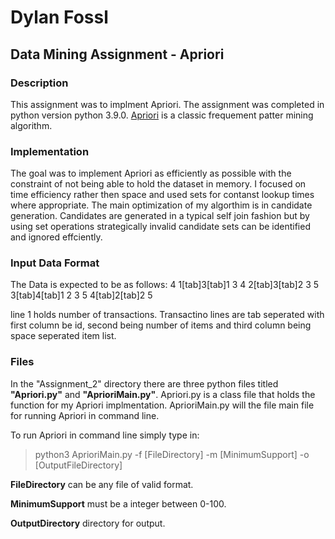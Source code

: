 # Dylan Fossl
## Data Mining Assignment - Apriori
### Description
This assignment was to implment Apriori. The assignment was completed in python version python 3.9.0. [Apriori](https://en.wikipedia.org/wiki/Apriori_algorithm) is a classic frequement patter mining algorithm.

### Implementation
The goal was to implement Apriori as efficiently as possible with the constraint of not being able to hold the dataset in memory. I focused on time efficiency rather then space and used sets for contanst lookup times where appropriate. The main optimization of my algorthim is in candidate generation. Candidates are generated in a typical self join fashion but by using set operations strategically invalid candidate sets can be identified and ignored effciently.

### Input Data Format
The Data is expected to be as follows:
4
1[tab]3[tab]1 3 4
2[tab]3[tab]2 3 5
3[tab]4[tab]1 2 3 5
4[tab]2[tab]2 5

line 1 holds number of transactions.
Transactino lines are tab seperated with first column be id, second being number of items and third column being space seperated item list.

### Files
In the "Assignment_2" directory there are three python files titled **"Apriori.py"** and **"AprioriMain.py"**. Apriori.py is a class file that holds the function for my Apriori implmentation. AprioriMain.py will the file main file for running Apriori in command line.

To run Apriori in command line simply type in:
 >python3 AprioriMain.py -f [FileDirectory] -m [MinimumSupport] -o [OutputFileDirectory]


**FileDirectory** can be any file of valid format.

**MinimumSupport** must be a integer between 0-100.

**OutputDirectory** directory for output.
